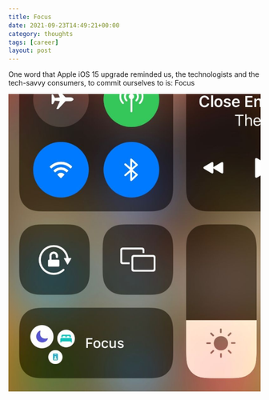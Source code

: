 ```yaml
---
title: Focus
date: 2021-09-23T14:49:21+00:00
category: thoughts
tags: [career]
layout: post
---
```

 
One word that Apple iOS 15 upgrade reminded us, the technologists and the tech-savvy consumers, to commit ourselves to is: Focus

![IOS Focus function](/assets/images/1632185958824.jpeg)
